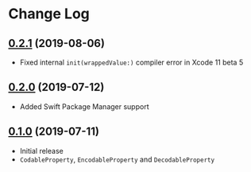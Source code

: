 # Change Log

## [0.2.1](https://github.com/gcharita/CodableProperty/releases/tag/0.2.1) (2019-08-06)

- Fixed internal `init(wrappedValue:)` compiler error in Xcode 11 beta 5

## [0.2.0](https://github.com/gcharita/CodableProperty/releases/tag/0.2.0) (2019-07-12)

- Added Swift Package Manager support

## [0.1.0](https://github.com/gcharita/CodableProperty/releases/tag/0.1.0) (2019-07-11)

- Initial release
- `CodableProperty`, `EncodableProperty` and `DecodableProperty`
